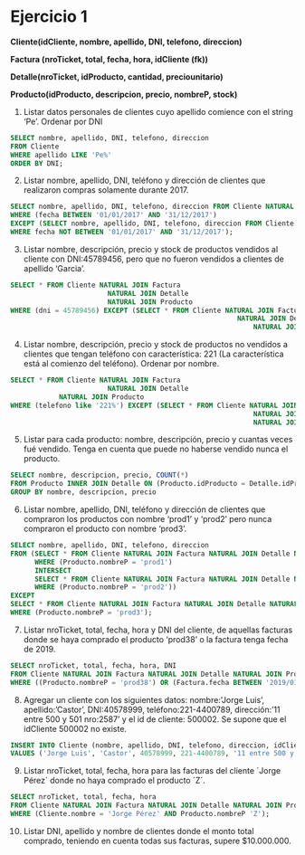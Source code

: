 # Ejercicio 1

**Cliente(idCliente, nombre, apellido, DNI, telefono, direccion)**

**Factura (nroTicket, total, fecha, hora, idCliente (fk))**

**Detalle(nroTicket, idProducto, cantidad, preciounitario)**

**Producto(idProducto, descripcion, precio, nombreP, stock)**

1. Listar datos personales de clientes cuyo apellido comience con el string ‘Pe’. Ordenar por DNI

```sql
SELECT nombre, apellido, DNI, telefono, direccion
FROM Cliente
WHERE apellido LIKE 'Pe%'
ORDER BY DNI;
```

2. Listar nombre, apellido, DNI, teléfono y dirección de clientes que realizaron compras solamente durante 2017.

```sql
SELECT nombre, apellido, DNI, telefono, direccion FROM Cliente NATURAL JOIN Factura 
WHERE (fecha BETWEEN '01/01/2017' AND '31/12/2017')
EXCEPT (SELECT nombre, apellido, DNI, telefono, direccion FROM Cliente NATURAL JOIN Factura 
WHERE fecha NOT BETWEEN '01/01/2017' AND '31/12/2017');
```

3. Listar nombre, descripción, precio y stock de productos vendidos al cliente con DNI:45789456,
pero que no fueron vendidos a clientes de apellido ‘Garcia’.

```sql
SELECT * FROM Cliente NATURAL JOIN Factura
						NATURAL JOIN Detalle
                        NATURAL JOIN Producto
WHERE (dni = 45789456) EXCEPT (SELECT * FROM Cliente NATURAL JOIN Factura
														NATURAL JOIN Detalle
															NATURAL JOIN Producto WHERE (apellido = 'Garcia'));
```

4. Listar nombre, descripción, precio y stock de productos no vendidos a clientes que tengan teléfono con característica: 221 (La característica está al comienzo del teléfono). Ordenar por nombre.

```sql
SELECT * FROM Cliente NATURAL JOIN Factura
						NATURAL JOIN Detalle
            NATURAL JOIN Producto
WHERE (telefono like '221%') EXCEPT (SELECT * FROM Cliente NATURAL JOIN Factura
															NATURAL JOIN Detalle
															NATURAL JOIN Producto WHERE (apellido = 'Garcia'));
```

5. Listar para cada producto: nombre, descripción, precio y cuantas veces fué vendido.
Tenga en cuenta que puede no haberse vendido nunca el producto.

```sql
SELECT nombre, descripcion, precio, COUNT(*)
FROM Producto INNER JOIN Detalle ON (Producto.idProducto = Detalle.idProducto)
GROUP BY nombre, descripcion, precio
```

6. Listar nombre, apellido, DNI, teléfono y dirección de clientes que compraron los
productos con nombre ‘prod1’ y ‘prod2’ pero nunca compraron el producto con nombre ‘prod3’.

```sql
SELECT nombre, apellido, DNI, telefono, direccion
FROM (SELECT * FROM Cliente NATURAL JOIN Factura NATURAL JOIN Detalle NATURAL JOIN Producto
      WHERE (Producto.nombreP = 'prod1')
      INTERSECT
      SELECT * FROM Cliente NATURAL JOIN Factura NATURAL JOIN Detalle NATURAL JOIN Producto
      WHERE (Producto.nombreP = 'prod2'))
EXCEPT
SELECT * FROM Cliente NATURAL JOIN Factura NATURAL JOIN Detalle NATURAL JOIN Producto
WHERE (Producto.nombreP = 'prod3');
```

7. Listar nroTicket, total, fecha, hora y DNI del cliente, de aquellas facturas donde se haya
   comprado el producto ‘prod38’ o la factura tenga fecha de 2019.

```sql
SELECT nroTicket, total, fecha, hora, DNI
FROM Cliente NATURAL JOIN Factura NATURAL JOIN Detalle NATURAL JOIN Producto
WHERE ((Producto.nombreP = 'prod38') OR (Factura.fecha BETWEEN '2019/01/01' AND '2019/12/31'));
```

8. Agregar un cliente con los siguientes datos: nombre:’Jorge Luis’, apellido:’Castor’,
   DNI:40578999, teléfono:221-4400789, dirección:’11 entre 500 y 501 nro:2587’ y el id de
   cliente: 500002. Se supone que el idCliente 500002 no existe.

```sql
INSERT INTO Cliente (nombre, apellido, DNI, telefono, direccion, idCliente) 
VALUES ('Jorge Luis', 'Castor', 40578999, 221-4400789, '11 entre 500 y 501 nro:2587', 500002);
```

9. Listar nroTicket, total, fecha, hora para las facturas del cliente ´Jorge Pérez´ donde no
   haya comprado el producto ´Z´.
   
```sql
SELECT nroTicket, total, fecha, hora 
FROM Cliente NATURAL JOIN Factura NATURAL JOIN Detalle NATURAL JOIN Producto
WHERE (Cliente.nombre = 'Jorge Pérez' AND Producto.nombreP 'Z');
```

10. Listar DNI, apellido y nombre de clientes donde el monto total comprado, teniendo en
    cuenta todas sus facturas, supere $10.000.000.
